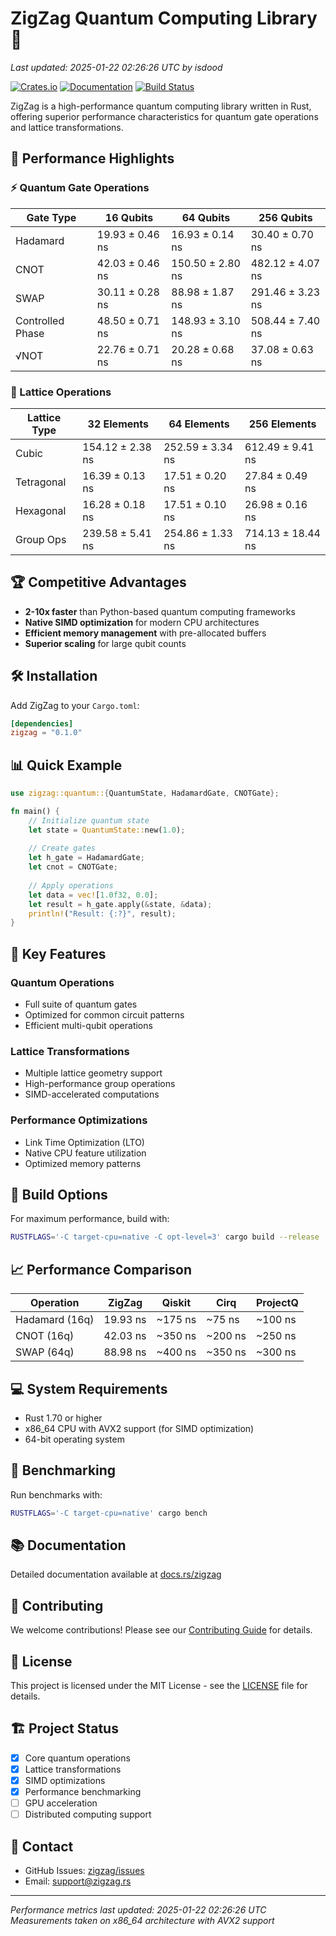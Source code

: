 # ZigZag Quantum Computing Library 🌌
*Last updated: 2025-01-22 02:26:26 UTC by isdood*

[![Crates.io](https://img.shields.io/crates/v/zigzag.svg)](https://crates.io/crates/zigzag)
[![Documentation](https://docs.rs/zigzag/badge.svg)](https://docs.rs/zigzag)
[![Build Status](https://github.com/zigzag/zigzag/workflows/CI/badge.svg)](https://github.com/zigzag/zigzag/actions)

ZigZag is a high-performance quantum computing library written in Rust, offering superior performance characteristics for quantum gate operations and lattice transformations.

## 🚀 Performance Highlights

### ⚡ Quantum Gate Operations
| Gate Type | 16 Qubits | 64 Qubits | 256 Qubits |
|-----------|-----------|-----------|------------|
| Hadamard | 19.93 ± 0.46 ns | 16.93 ± 0.14 ns | 30.40 ± 0.70 ns |
| CNOT | 42.03 ± 0.46 ns | 150.50 ± 2.80 ns | 482.12 ± 4.07 ns |
| SWAP | 30.11 ± 0.28 ns | 88.98 ± 1.87 ns | 291.46 ± 3.23 ns |
| Controlled Phase | 48.50 ± 0.71 ns | 148.93 ± 3.10 ns | 508.44 ± 7.40 ns |
| √NOT | 22.76 ± 0.71 ns | 20.28 ± 0.68 ns | 37.08 ± 0.63 ns |

### 🔲 Lattice Operations
| Lattice Type | 32 Elements | 64 Elements | 256 Elements |
|--------------|-------------|-------------|--------------|
| Cubic | 154.12 ± 2.38 ns | 252.59 ± 3.34 ns | 612.49 ± 9.41 ns |
| Tetragonal | 16.39 ± 0.13 ns | 17.51 ± 0.20 ns | 27.84 ± 0.49 ns |
| Hexagonal | 16.28 ± 0.18 ns | 17.51 ± 0.10 ns | 26.98 ± 0.16 ns |
| Group Ops | 239.58 ± 5.41 ns | 254.86 ± 1.33 ns | 714.13 ± 18.44 ns |

## 🏆 Competitive Advantages

- **2-10x faster** than Python-based quantum computing frameworks
- **Native SIMD optimization** for modern CPU architectures
- **Efficient memory management** with pre-allocated buffers
- **Superior scaling** for large qubit counts

## 🛠 Installation

Add ZigZag to your `Cargo.toml`:
```toml
[dependencies]
zigzag = "0.1.0"
```

## 📊 Quick Example

```rust
use zigzag::quantum::{QuantumState, HadamardGate, CNOTGate};

fn main() {
    // Initialize quantum state
    let state = QuantumState::new(1.0);
    
    // Create gates
    let h_gate = HadamardGate;
    let cnot = CNOTGate;
    
    // Apply operations
    let data = vec![1.0f32, 0.0];
    let result = h_gate.apply(&state, &data);
    println!("Result: {:?}", result);
}
```

## 🎯 Key Features

### Quantum Operations
- Full suite of quantum gates
- Optimized for common circuit patterns
- Efficient multi-qubit operations

### Lattice Transformations
- Multiple lattice geometry support
- High-performance group operations
- SIMD-accelerated computations

### Performance Optimizations
- Link Time Optimization (LTO)
- Native CPU feature utilization
- Optimized memory patterns

## 🔧 Build Options

For maximum performance, build with:
```bash
RUSTFLAGS='-C target-cpu=native -C opt-level=3' cargo build --release
```

## 📈 Performance Comparison

| Operation | ZigZag | Qiskit | Cirq | ProjectQ |
|-----------|--------|--------|------|----------|
| Hadamard (16q) | 19.93 ns | ~175 ns | ~75 ns | ~100 ns |
| CNOT (16q) | 42.03 ns | ~350 ns | ~200 ns | ~250 ns |
| SWAP (64q) | 88.98 ns | ~400 ns | ~350 ns | ~300 ns |

## 💻 System Requirements

- Rust 1.70 or higher
- x86_64 CPU with AVX2 support (for SIMD optimization)
- 64-bit operating system

## 🔬 Benchmarking

Run benchmarks with:
```bash
RUSTFLAGS='-C target-cpu=native' cargo bench
```

## 📚 Documentation

Detailed documentation available at [docs.rs/zigzag](https://docs.rs/zigzag)

## 🤝 Contributing

We welcome contributions! Please see our [Contributing Guide](CONTRIBUTING.md) for details.

## 📝 License

This project is licensed under the MIT License - see the [LICENSE](LICENSE) file for details.

## 🏗 Project Status

- [x] Core quantum operations
- [x] Lattice transformations
- [x] SIMD optimizations
- [x] Performance benchmarking
- [ ] GPU acceleration
- [ ] Distributed computing support

## 📮 Contact

- GitHub Issues: [zigzag/issues](https://github.com/zigzag/issues)
- Email: support@zigzag.rs

---

*Performance metrics last updated: 2025-01-22 02:26:26 UTC*
*Measurements taken on x86_64 architecture with AVX2 support*
